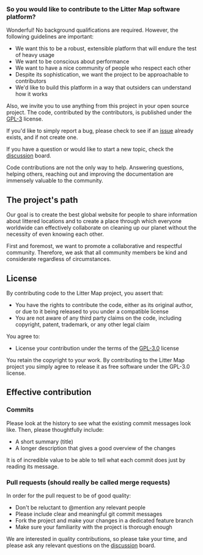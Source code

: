 ### So you would like to contribute to the Litter Map software platform?

Wonderful! No background qualifications are required. However, the following guidelines are important:

- We want this to be a robust, extensible platform that will endure the test of heavy usage
- We want to be conscious about performance
- We want to have a nice community of people who respect each other
- Despite its sophistication, we want the project to be approachable to contributors
- We'd like to build this platform in a way that outsiders can understand how it works

Also, we invite you to use anything from this project in your open source project. The code, contributed by the contributors, is published under the [GPL-3](https://github.com/littermap/littermap-aws-backend/blob/37777a715648e1af0b914e5b9b16b1e0baca1519/LICENSE) license.

If you'd like to simply report a bug, please check to see if an [issue](https://github.com/littermap/littermap-aws-backend/issues) already exists, and if not create one.

If you have a question or would like to start a new topic, check the [discussion](https://github.com/littermap/littermap-aws-backend/discussions) board.

Code contributions are not the only way to help. Answering questions, helping others, reaching out and improving the documentation are immensely valuable to the community.

## The project's path

Our goal is to create the best global website for people to share information about littered locations and to create a place through which everyone worldwide can effectively collaborate on cleaning up our planet without the necessity of even knowing each other.

First and foremost, we want to promote a collaborative and respectful community. Therefore, we ask that all community members be kind and considerate regardless of circumstances.

## License

By contributing code to the Litter Map project, you assert that:

- You have the rights to contribute the code, either as its original author, or due to it being released to you under a compatible license
- You are not aware of any third party claims on the code, including copyright, patent, trademark, or any other legal claim

You agree to:

- License your contribution under the terms of the [GPL-3.0](https://github.com/littermap/littermap-aws-backend/blob/37777a715648e1af0b914e5b9b16b1e0baca1519/LICENSE) license

You retain the copyright to your work. By contributing to the Litter Map project you simply agree to release it as free software under the GPL-3.0 license.

## Effective contribution

### Commits

Please look at the history to see what the existing commit messages look like. Then, please thoughtfully include:

- A short summary (title)
- A longer description that gives a good overview of the changes

It is of incredible value to be able to tell what each commit does just by reading its message.

### Pull requests (should really be called merge requests)

In order for the pull request to be of good quality:

- Don't be reluctant to @mention any relevant people
- Please include clear and meaningful git commit messages
- Fork the project and make your changes in a dedicated feature branch
- Make sure your familiarity with the project is thorough enough

We are interested in quality contributions, so please take your time, and please ask any relevant questions on the [discussion](https://github.com/littermap/littermap-aws-backend/discussions) board.
